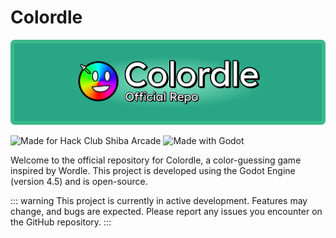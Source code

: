 # Colordle

![Colordle Official Repo](./assets/github/github-header-banner.png)

![Made for Hack Club Shiba Arcade](https://img.shields.io/badge/Hack%20Club-Shiba%20Arcade-FF2201?style=for-the-badge&logo=hackclub&link=shiba.hackclub.com)
![Made with Godot](https://img.shields.io/badge/Made%20with-Godot-478CBF?style=for-the-badge&logo=godotengine&link=godotengine.org)

Welcome to the official repository for Colordle, a color-guessing game inspired by Wordle. This project is developed using the Godot Engine (version 4.5) and is open-source.

::: warning
This project is currently in active development. Features may change, and bugs are expected. Please report any issues you encounter on the GitHub repository.
:::
